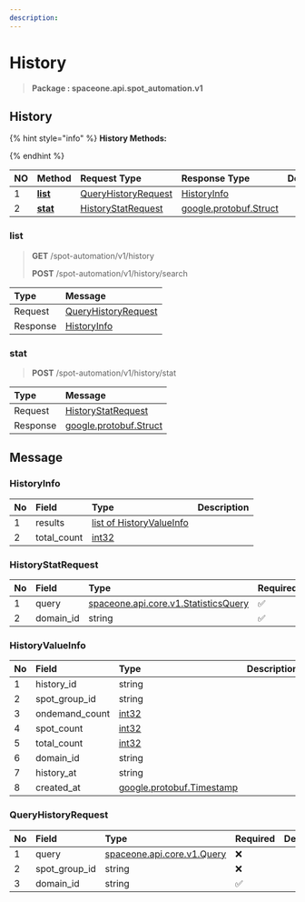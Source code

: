 ```yaml
---
description:  
---
```

# History

>  **Package : spaceone.api.spot_automation.v1**

## History

{% hint style="info" %}
**History Methods:**

{%  endhint %}


| NO |  Method | Request Type | Response Type | Description |
| :--- | :--- | :--- | :--- | :--- |
| 1 | [**list**](history.md#list)|   [QueryHistoryRequest](history.md#queryhistoryrequest) |   [HistoryInfo](history.md#historyinfo) |  |
| 2 | [**stat**](history.md#stat)|   [HistoryStatRequest](history.md#historystatrequest) |  [google.protobuf.Struct](https://github.com/protocolbuffers/protobuf/blob/master/src/google/protobuf/struct.proto)|  | 
 

 
### list
> **GET** /spot-automation/v1/history
>
> **POST** /spot-automation/v1/history/search



| Type | Message |
| :--- | :--- |
| Request | [QueryHistoryRequest](history.md#queryhistoryrequest) |
| Response |  [HistoryInfo](history.md#historyinfo)  |
 
 

 
### stat
> **POST** /spot-automation/v1/history/stat
>


| Type | Message |
| :--- | :--- |
| Request | [HistoryStatRequest](history.md#historystatrequest) |
| Response | [google.protobuf.Struct](https://github.com/protocolbuffers/protobuf/blob/master/src/google/protobuf/struct.proto) |


## 

## Message

### HistoryInfo
| No | Field | Type |  Description |
| :--- | :--- | :--- | :--- |
| 1 | results |[list of HistoryValueInfo](history.md#historyvalueinfo) | |
| 2 | total_count |[int32](https://github.com/protocolbuffers/protobuf/blob/master/src/google/protobuf/type.proto) | |

### HistoryStatRequest
| No | Field | Type | Required | Description |
| :--- | :--- | :--- | :--- | :--- |
| 1 | query |[spaceone.api.core.v1.StatisticsQuery](https://spaceone-dev.gitbook.io/api-reference/common-v1/statistics-query)|✅| |
| 2 | domain_id |string|✅| |

### HistoryValueInfo
| No | Field | Type |  Description |
| :--- | :--- | :--- | :--- |
| 1 | history_id |string | |
| 2 | spot_group_id |string | |
| 3 | ondemand_count |[int32](https://github.com/protocolbuffers/protobuf/blob/master/src/google/protobuf/type.proto) | |
| 4 | spot_count |[int32](https://github.com/protocolbuffers/protobuf/blob/master/src/google/protobuf/type.proto) | |
| 5 | total_count |[int32](https://github.com/protocolbuffers/protobuf/blob/master/src/google/protobuf/type.proto) | |
| 6 | domain_id |string | |
| 7 | history_at |string | |
| 8 | created_at |[google.protobuf.Timestamp](https://github.com/protocolbuffers/protobuf/blob/master/src/google/protobuf/timestamp.proto) | |

### QueryHistoryRequest
| No | Field | Type | Required | Description |
| :--- | :--- | :--- | :--- | :--- |
| 1 | query |[spaceone.api.core.v1.Query](https://spaceone-dev.gitbook.io/api-reference/common-v1/search-query)|❌| |
| 2 | spot_group_id |string|❌| |
| 3 | domain_id |string|✅| |
